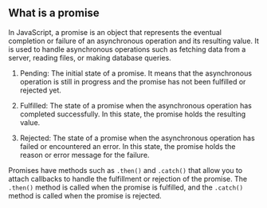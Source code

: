 
## What is a promise

In JavaScript, a promise is an object that represents the eventual completion or failure of an asynchronous operation and its resulting value. It is used to handle asynchronous operations such as fetching data from a server, reading files, or making database queries.

1. Pending: The initial state of a promise. It means that the asynchronous operation is still in progress and the promise has not been fulfilled or rejected yet.
    
2. Fulfilled: The state of a promise when the asynchronous operation has completed successfully. In this state, the promise holds the resulting value.
    
3. Rejected: The state of a promise when the asynchronous operation has failed or encountered an error. In this state, the promise holds the reason or error message for the failure.

Promises have methods such as `.then()` and `.catch()` that allow you to attach callbacks to handle the fulfillment or rejection of the promise. The `.then()` method is called when the promise is fulfilled, and the `.catch()` method is called when the promise is rejected.